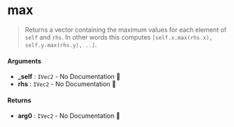 # max

>  Returns a vector containing the maximum values for each element of `self` and `rhs`.
>  In other words this computes `[self.x.max(rhs.x), self.y.max(rhs.y), ..]`.

#### Arguments

- **\_self** : `IVec2` \- No Documentation 🚧
- **rhs** : `IVec2` \- No Documentation 🚧

#### Returns

- **arg0** : `IVec2` \- No Documentation 🚧